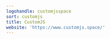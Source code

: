 ```yaml
---
logohandle: customjsspace
sort: customjs
title: CustomJS
website: 'https://www.customjs.space/'
---
```

